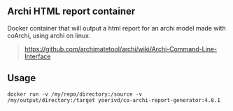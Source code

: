 ## Archi HTML report container
Docker container that will output a html report for an archi model made with coArchi, using archi on linux.

> https://github.com/archimatetool/archi/wiki/Archi-Command-Line-Interface

## Usage
`docker run -v /my/repo/directory:/source -v /my/output/directory:/target yoerivd/co-archi-report-generator:4.8.1`
